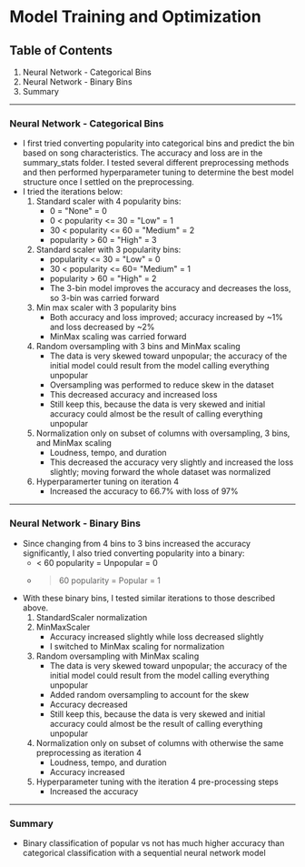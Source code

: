 # Model Training and Optimization

## Table of Contents

1. Neural Network - Categorical Bins
2. Neural Network - Binary Bins
3. Summary

---

### Neural Network - Categorical Bins

* I first tried converting popularity into categorical bins and predict the bin based on song characteristics. The accuracy and loss are in the summary_stats folder. I tested several different preprocessing methods and then performed hyperparameter tuning to determine the best model structure once I settled on the preprocessing.
* I tried the iterations below:
    1. Standard scaler with 4 popularity bins:
        * 0 = "None" = 0
        * 0 < popularity <= 30 = "Low" = 1
        * 30 < popularity <= 60 = "Medium" = 2
        * popularity > 60 = "High" = 3
    2. Standard scaler with 3 popularity bins:
        * popularity <= 30 = "Low" = 0
        * 30 < popularity <= 60= "Medium" = 1
        * popularity > 60 = "High" = 2
        * The 3-bin model improves the accuracy and decreases the loss, so 3-bin was carried forward
    3. Min max scaler with 3 popularity bins
        * Both accuracy and loss improved; accuracy increased by ~1% and loss decreased by ~2%
        * MinMax scaling was carried forward
    4. Random oversampling with 3 bins and MinMax scaling 
        * The data is very skewed toward unpopular; the accuracy of the initial model could result from the model calling everything unpopular
        * Oversampling was performed to reduce skew in the dataset
        * This decreased accuracy and increased loss
        * Still keep this, because the data is very skewed and initial accuracy could almost be the result of calling everything unpopular
    5. Normalization only on subset of columns with oversampling, 3 bins, and MinMax scaling
        * Loudness, tempo, and duration
        * This decreased the accuracy very slightly and increased the loss slightly; moving forward the whole dataset was normalized
    6. Hyperparamerter tuning on iteration 4
        * Increased the accuracy to 66.7% with loss of 97%

---

### Neural Network - Binary Bins

* Since changing from 4 bins to 3 bins increased the accuracy significantly, I also tried converting popularity into a binary:
    * < 60 popularity = Unpopular = 0
    * > 60 popularity = Popular = 1
* With these binary bins, I tested similar iterations to those described above.
    1. StandardScaler normalization
    2. MinMaxScaler
        * Accuracy increased slightly while loss decreased slightly
        * I switched to MinMax scaling for normalization
    3. Random oversampling with MinMax scaling
        * The data is very skewed toward unpopular; the accuracy of the initial model could result from the model calling everything unpopular
        * Added random oversampling to account for the skew 
        * Accuracy decreased
        * Still keep this, because the data is very skewed and initial accuracy could almost be the result of calling everything unpopular
    4. Normalization only on subset of columns with otherwise the same preprocessing as iteration 4
        * Loudness, tempo, and duration
        * Accuracy increased
    5. Hyperparameter tuning with the iteration 4 pre-processing steps
        * Increased the accuracy

---

### Summary

* Binary classification of popular vs not has much higher accuracy than categorical classification with a sequential neural network model
